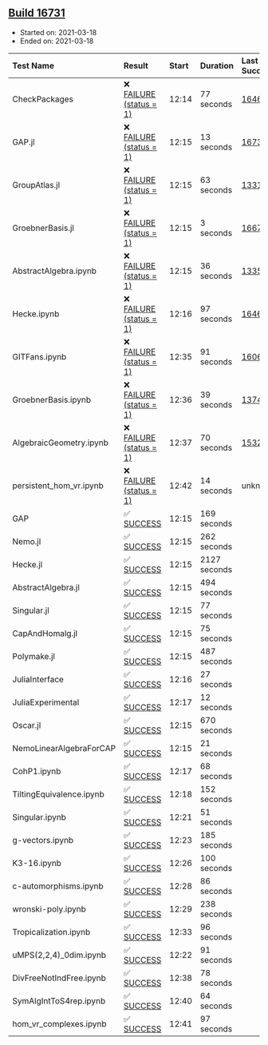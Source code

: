 ## [Build 16731](https://oscarci.mathematik.uni-kl.de/job/oscar/16731/)

* Started on: 2021-03-18
* Ended on: 2021-03-18

| Test Name    | Result | Start | Duration | Last Success | First Failure |
|:-------------|:-------|:------|:---------|:-------------|:--------------|
| CheckPackages | ❌ [FAILURE (status = 1)](https://oscarci.mathematik.uni-kl.de/job/oscar/16731/artifact/logs/build-16731/CheckPackages.log) | 12:14 | 77 seconds | [16463](https://oscarci.mathematik.uni-kl.de/job/oscar/16463/) | [16464](https://oscarci.mathematik.uni-kl.de/job/oscar/16464/) |
| GAP.jl | ❌ [FAILURE (status = 1)](https://oscarci.mathematik.uni-kl.de/job/oscar/16731/artifact/logs/build-16731/GAP.jl.log) | 12:15 | 13 seconds | [16730](https://oscarci.mathematik.uni-kl.de/job/oscar/16730/) | [16731](https://oscarci.mathematik.uni-kl.de/job/oscar/16731/) |
| GroupAtlas.jl | ❌ [FAILURE (status = 1)](https://oscarci.mathematik.uni-kl.de/job/oscar/16731/artifact/logs/build-16731/GroupAtlas.jl.log) | 12:15 | 63 seconds | [13311](https://oscarci.mathematik.uni-kl.de/job/oscar/13311/) | [13312](https://oscarci.mathematik.uni-kl.de/job/oscar/13312/) |
| GroebnerBasis.jl | ❌ [FAILURE (status = 1)](https://oscarci.mathematik.uni-kl.de/job/oscar/16731/artifact/logs/build-16731/GroebnerBasis.jl.log) | 12:15 | 3 seconds | [16676](https://oscarci.mathematik.uni-kl.de/job/oscar/16676/) | [16677](https://oscarci.mathematik.uni-kl.de/job/oscar/16677/) |
| AbstractAlgebra.ipynb | ❌ [FAILURE (status = 1)](https://oscarci.mathematik.uni-kl.de/job/oscar/16731/artifact/logs/build-16731/AbstractAlgebra.ipynb.log) | 12:15 | 36 seconds | [13355](https://oscarci.mathematik.uni-kl.de/job/oscar/13355/) | [13356](https://oscarci.mathematik.uni-kl.de/job/oscar/13356/) |
| Hecke.ipynb | ❌ [FAILURE (status = 1)](https://oscarci.mathematik.uni-kl.de/job/oscar/16731/artifact/logs/build-16731/Hecke.ipynb.log) | 12:16 | 97 seconds | [16463](https://oscarci.mathematik.uni-kl.de/job/oscar/16463/) | [16464](https://oscarci.mathematik.uni-kl.de/job/oscar/16464/) |
| GITFans.ipynb | ❌ [FAILURE (status = 1)](https://oscarci.mathematik.uni-kl.de/job/oscar/16731/artifact/logs/build-16731/GITFans.ipynb.log) | 12:35 | 91 seconds | [16068](https://oscarci.mathematik.uni-kl.de/job/oscar/16068/) | [16069](https://oscarci.mathematik.uni-kl.de/job/oscar/16069/) |
| GroebnerBasis.ipynb | ❌ [FAILURE (status = 1)](https://oscarci.mathematik.uni-kl.de/job/oscar/16731/artifact/logs/build-16731/GroebnerBasis.ipynb.log) | 12:36 | 39 seconds | [13748](https://oscarci.mathematik.uni-kl.de/job/oscar/13748/) | [13749](https://oscarci.mathematik.uni-kl.de/job/oscar/13749/) |
| AlgebraicGeometry.ipynb | ❌ [FAILURE (status = 1)](https://oscarci.mathematik.uni-kl.de/job/oscar/16731/artifact/logs/build-16731/AlgebraicGeometry.ipynb.log) | 12:37 | 70 seconds | [15322](https://oscarci.mathematik.uni-kl.de/job/oscar/15322/) | [15323](https://oscarci.mathematik.uni-kl.de/job/oscar/15323/) |
| persistent_hom_vr.ipynb | ❌ [FAILURE (status = 1)](https://oscarci.mathematik.uni-kl.de/job/oscar/16731/artifact/logs/build-16731/persistent_hom_vr.ipynb.log) | 12:42 | 14 seconds | unknown | unknown |
| GAP | ✅ [SUCCESS](https://oscarci.mathematik.uni-kl.de/job/oscar/16731/artifact/logs/build-16731/GAP.log) | 12:15 | 169 seconds |  |  |
| Nemo.jl | ✅ [SUCCESS](https://oscarci.mathematik.uni-kl.de/job/oscar/16731/artifact/logs/build-16731/Nemo.jl.log) | 12:15 | 262 seconds |  |  |
| Hecke.jl | ✅ [SUCCESS](https://oscarci.mathematik.uni-kl.de/job/oscar/16731/artifact/logs/build-16731/Hecke.jl.log) | 12:15 | 2127 seconds |  |  |
| AbstractAlgebra.jl | ✅ [SUCCESS](https://oscarci.mathematik.uni-kl.de/job/oscar/16731/artifact/logs/build-16731/AbstractAlgebra.jl.log) | 12:15 | 494 seconds |  |  |
| Singular.jl | ✅ [SUCCESS](https://oscarci.mathematik.uni-kl.de/job/oscar/16731/artifact/logs/build-16731/Singular.jl.log) | 12:15 | 77 seconds |  |  |
| CapAndHomalg.jl | ✅ [SUCCESS](https://oscarci.mathematik.uni-kl.de/job/oscar/16731/artifact/logs/build-16731/CapAndHomalg.jl.log) | 12:15 | 75 seconds |  |  |
| Polymake.jl | ✅ [SUCCESS](https://oscarci.mathematik.uni-kl.de/job/oscar/16731/artifact/logs/build-16731/Polymake.jl.log) | 12:15 | 487 seconds |  |  |
| JuliaInterface | ✅ [SUCCESS](https://oscarci.mathematik.uni-kl.de/job/oscar/16731/artifact/logs/build-16731/JuliaInterface.log) | 12:16 | 27 seconds |  |  |
| JuliaExperimental | ✅ [SUCCESS](https://oscarci.mathematik.uni-kl.de/job/oscar/16731/artifact/logs/build-16731/JuliaExperimental.log) | 12:17 | 12 seconds |  |  |
| Oscar.jl | ✅ [SUCCESS](https://oscarci.mathematik.uni-kl.de/job/oscar/16731/artifact/logs/build-16731/Oscar.jl.log) | 12:15 | 670 seconds |  |  |
| NemoLinearAlgebraForCAP | ✅ [SUCCESS](https://oscarci.mathematik.uni-kl.de/job/oscar/16731/artifact/logs/build-16731/NemoLinearAlgebraForCAP.log) | 12:15 | 21 seconds |  |  |
| CohP1.ipynb | ✅ [SUCCESS](https://oscarci.mathematik.uni-kl.de/job/oscar/16731/artifact/logs/build-16731/CohP1.ipynb.log) | 12:17 | 68 seconds |  |  |
| TiltingEquivalence.ipynb | ✅ [SUCCESS](https://oscarci.mathematik.uni-kl.de/job/oscar/16731/artifact/logs/build-16731/TiltingEquivalence.ipynb.log) | 12:18 | 152 seconds |  |  |
| Singular.ipynb | ✅ [SUCCESS](https://oscarci.mathematik.uni-kl.de/job/oscar/16731/artifact/logs/build-16731/Singular.ipynb.log) | 12:21 | 51 seconds |  |  |
| g-vectors.ipynb | ✅ [SUCCESS](https://oscarci.mathematik.uni-kl.de/job/oscar/16731/artifact/logs/build-16731/g-vectors.ipynb.log) | 12:23 | 185 seconds |  |  |
| K3-16.ipynb | ✅ [SUCCESS](https://oscarci.mathematik.uni-kl.de/job/oscar/16731/artifact/logs/build-16731/K3-16.ipynb.log) | 12:26 | 100 seconds |  |  |
| c-automorphisms.ipynb | ✅ [SUCCESS](https://oscarci.mathematik.uni-kl.de/job/oscar/16731/artifact/logs/build-16731/c-automorphisms.ipynb.log) | 12:28 | 86 seconds |  |  |
| wronski-poly.ipynb | ✅ [SUCCESS](https://oscarci.mathematik.uni-kl.de/job/oscar/16731/artifact/logs/build-16731/wronski-poly.ipynb.log) | 12:29 | 238 seconds |  |  |
| Tropicalization.ipynb | ✅ [SUCCESS](https://oscarci.mathematik.uni-kl.de/job/oscar/16731/artifact/logs/build-16731/Tropicalization.ipynb.log) | 12:33 | 96 seconds |  |  |
| uMPS(2,2,4)_0dim.ipynb | ✅ [SUCCESS](https://oscarci.mathematik.uni-kl.de/job/oscar/16731/artifact/logs/build-16731/uMPS-2-2-4-_0dim.ipynb.log) | 12:22 | 91 seconds |  |  |
| DivFreeNotIndFree.ipynb | ✅ [SUCCESS](https://oscarci.mathematik.uni-kl.de/job/oscar/16731/artifact/logs/build-16731/DivFreeNotIndFree.ipynb.log) | 12:38 | 78 seconds |  |  |
| SymAlgIntToS4rep.ipynb | ✅ [SUCCESS](https://oscarci.mathematik.uni-kl.de/job/oscar/16731/artifact/logs/build-16731/SymAlgIntToS4rep.ipynb.log) | 12:40 | 64 seconds |  |  |
| hom_vr_complexes.ipynb | ✅ [SUCCESS](https://oscarci.mathematik.uni-kl.de/job/oscar/16731/artifact/logs/build-16731/hom_vr_complexes.ipynb.log) | 12:41 | 97 seconds |  |  |
